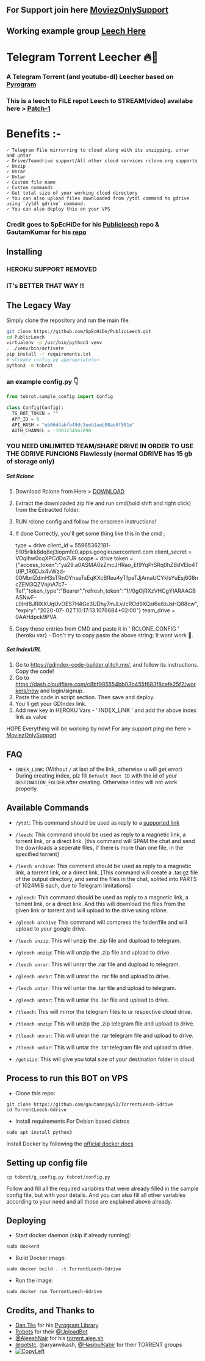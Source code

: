 ## For Support join here [MoviezOnlySupport](https://telegram.dog/moviezonlysupport)
## Working example group [Leech Here](https://telegram.dog/leechtorrentmoviesonly)

# Telegram Torrent Leecher 🔥🤖

### A Telegram Torrent (and youtube-dl) Leecher based on [Pyrogram](https://github.com/pyrogram/pyrogram)

### This is a leech to FILE repo! Leech to STREAM(video) availabe here > [Patch-1](https://github.com/prgofficial/TorrentLeech-GDriVe/tree/patch-1)


# Benefits :-
    ✓ Telegram File mirrorring to cloud along with its unzipping, unrar and untar
    ✓ Drive/Teamdrive support/All other cloud services rclone.org supports
    ✓ Unzip
    ✓ Unrar
    ✓ Untar
    ✓ Custom file name
    ✓ Custom commands
    ✓ Get total size of your working cloud directory
    ✓ You can also upload files downloaded from /ytdl command to gdrive using `/ytdl gdrive` command.
    ✓ You can also deploy this on your VPS

### Credit goes to SpEcHiDe for his [Publicleech](https://github.com/SpEcHiDe/PublicLeech) repo & GautamKumar for his [repo](https://github.com/gautamajay52/TorrentLeech-Gdrive)


## Installing

### HEROKU SUPPORT REMOVED

### IT's BETTER THAT WAY !!

## The Legacy Way

Simply clone the repository and run the main file:

```sh
git clone https://github.com/SpEcHiDe/PublicLeech.git
cd PublicLeech
virtualenv -p /usr/bin/python3 venv
. ./venv/bin/activate
pip install -r requirements.txt
# <Create config.py appropriately>
python3 -m tobrot
```

### an example config.py 👇
```py
from tobrot.sample_config import Config

class Config(Config):
  TG_BOT_TOKEN = ""
  APP_ID = 6
  API_HASH = "eb06d4abfb49dc3eeb1aeb98ae0f581e"
  AUTH_CHANNEL = -1001234567890
```


### YOU NEED UNLIMITED TEAM/SHARE DRIVE IN ORDER TO USE THE GDRIVE FUNCIONS Flawlessly (normal GDRIVE has 15 gb of storage only)

##### Set Rclone

1. Download Rclone from Here > [DOWNLOAD](https://rclone.org/downloads/)
2. Extract the downloaded zip file and run cmd(hold shift and right click) from the Extracted folder.
3. RUN rclone config and follow the onscreen instructions!
4. If done Correctly, you'll get some thing like this in the cmd ;

    type = drive
    client_id = 55965362181-5105rlkk8dq8ej3iopmfc0.apps.googleusercontent.com
    client_secret = VOqihw0cqXPCdDo7UR
    scope = drive
    token = {"access_token":"ya29.a0ASMA0zZmcJHRao_Et9YqPrSRq0hZBdVElo4TUIP_1R6DJx4vWzd-        00MbrlZdmH3sTRnOYhseTsEqKXcBfleu4yTfpeTJjAmaUCYkIsYuEsj608ncZEM3QZVnjnA7c7-    TeI","token_type":"Bearer","refresh_token":"1//0gOjRXzVHCgYIARAAGBASNwF-L9IrdBJRlXXUqUvOES7H4Ge3UDhy7mJLvJcROd9XQsI6e8zJsHQ88cw","expiry":"2020-07- 02T10:17:13.1076684+02:00"}
    team_drive = 0AAHdpck9PVA 

5. Copy these entries from CMD and paste it in ' RCLONE_CONFIG ' {heroku var}  - Don't try to copy paste the above string; It wont work 🤣.


##### Set IndexURL

1. Go to https://gdindex-code-builder.glitch.me/, and follow its instructions. Copy the code!
2. Go to https://dash.cloudflare.com/c8bf985554bb03b455f683f8cafe25f2/workers/new and login/signup.
3. Paste the code in script section. Then save and deploy.
4. You'll get your GDIndex link.
5. Add new key in HEROKU Vars - ' INDEX_LINK '  and add the above index link as value

HOPE Everything will be working by now!
For any support ping me here  >  [MoviezOnlySupport](https://telegram.dog/moviezonlysupport)

## FAQ

* `INDEX_LINK`: (Without `/` at last of the link, otherwise u will get error) During creating index, plz fill `Default Root ID` with the id of your `DESTINATION_FOLDER` after creating. Otherwise index will not work properly.

## Available Commands

* `/ytdl`: This command should be used as reply to a [supported link](https://ytdl-org.github.io/youtube-dl/supportedsites.html)

* `/leech`: This command should be used as reply to a magnetic link, a torrent link, or a direct link. [this command will SPAM the chat and send the downloads a seperate files, if there is more than one file, in the specified torrent]

* `/leech archive`: This command should be used as reply to a magnetic link, a torrent link, or a direct link. [This command will create a .tar.gz file of the output directory, and send the files in the chat, splited into PARTS of 1024MiB each, due to Telegram limitations]

* `/gleech`: This command should be used as reply to a magnetic link, a torrent link, or a direct link. And this will download the files from the given link or torrent and will upload to the drive using rclone.

* `/gleech archive` This command will compress the folder/file and will upload to your google drive.

* `/leech unzip`: This will unzip the .zip file and dupload to telegram.

* `/gleech unzip`: This will unzip the .zip file and upload to drive.

* `/leech unrar`: This will unrar the .rar file and dupload to telegram.

* `/gleech unrar`: This will unrar the .rar file and upload to drive.

* `/leech untar`: This will untar the .tar file and upload to telegram.

* `/gleech untar`: This will untar the .tar file and upload to drive.

* `/tleech`: This will mirror the telegram files to ur respective cloud drive.

* `/tleech unzip`: This will unzip the .zip telegram file and upload to drive.

* `/tleech unrar`: This will unrar the .rar telegram file and upload to drive.

* `/tleech untar`: This will untar the .tar telegram file and upload to drive.

* `/getsize`: This will give you total size of your destination folder in cloud.




## Process to run this BOT on VPS

- Clone this repo:
```
git clone https://github.com/gautamajay52/TorrentLeech-Gdrive 
cd TorrentLeech-Gdrive
```

- Install requirements
For Debian based distros
```
sudo apt install python3
```
Install Docker by following the [official docker docs](https://docs.docker.com/engine/install/debian/)

## Setting up config file
```
cp tobrot/g_config.py tobrot/config.py
```
Follow and fill all the required variables that were already filled in the sample config file, but with your details. And you can also fill all other variables according to your need and all those are explained above already.

## Deploying

- Start docker daemon (skip if already running):
```
sudo dockerd
```
- Build Docker image:
```
sudo docker build . -t TorrentLeech-Gdrive
```
- Run the image:
```
sudo docker run TorrentLeech-Gdrive
```




## Credits, and Thanks to
* [Dan Tès](https://telegram.dog/haskell) for his [Pyrogram Library](https://github.com/pyrogram/pyrogram)
* [Robots](https://telegram.dog/Robots) for their [@UploadBot](https://telegram.dog/UploadBot)
* [@AjeeshNair](https://telegram.dog/AjeeshNait) for his [torrent.ajee.sh](https://torrent.ajee.sh)
* [@gotstc](https://telegram.dog/gotstc), @aryanvikash, [@HasibulKabir](https://telegram.dog/HasibulKabir) for their TORRENT groups
* [![CopyLeft](https://telegra.ph/file/b514ed14d994557a724cb.jpg)](https://telegra.ph/file/fab1017e21c42a5c1e613.mp4 "CopyLeft Credit Video")